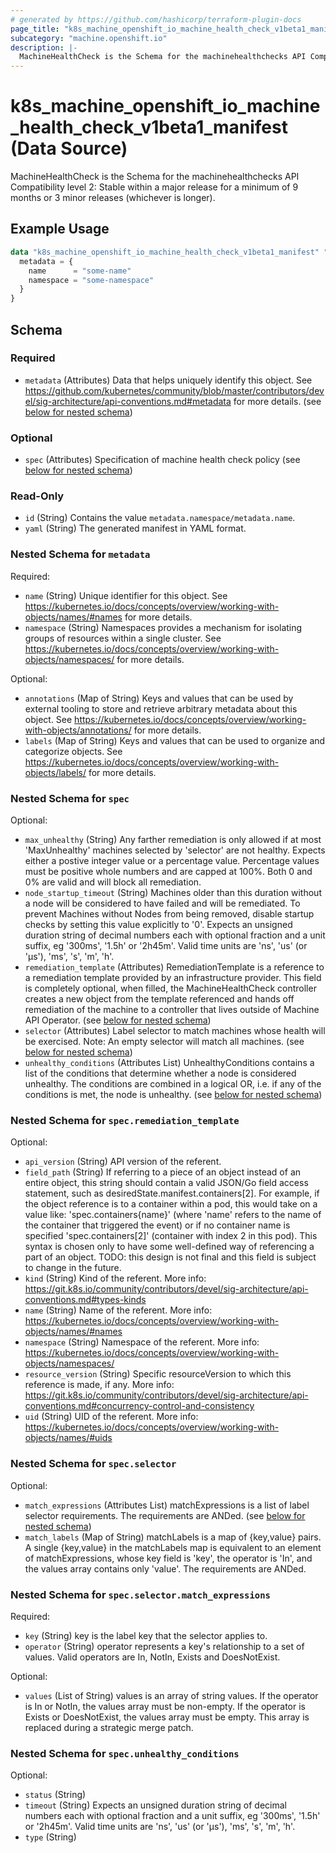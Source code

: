 ```yaml
---
# generated by https://github.com/hashicorp/terraform-plugin-docs
page_title: "k8s_machine_openshift_io_machine_health_check_v1beta1_manifest Data Source - terraform-provider-k8s"
subcategory: "machine.openshift.io"
description: |-
  MachineHealthCheck is the Schema for the machinehealthchecks API Compatibility level 2: Stable within a major release for a minimum of 9 months or 3 minor releases (whichever is longer).
---
```


# k8s_machine_openshift_io_machine_health_check_v1beta1_manifest (Data Source)

MachineHealthCheck is the Schema for the machinehealthchecks API Compatibility level 2: Stable within a major release for a minimum of 9 months or 3 minor releases (whichever is longer).

## Example Usage

```terraform
data "k8s_machine_openshift_io_machine_health_check_v1beta1_manifest" "example" {
  metadata = {
    name      = "some-name"
    namespace = "some-namespace"
  }
}
```

<!-- schema generated by tfplugindocs -->
## Schema

### Required

- `metadata` (Attributes) Data that helps uniquely identify this object. See https://github.com/kubernetes/community/blob/master/contributors/devel/sig-architecture/api-conventions.md#metadata for more details. (see [below for nested schema](#nestedatt--metadata))

### Optional

- `spec` (Attributes) Specification of machine health check policy (see [below for nested schema](#nestedatt--spec))

### Read-Only

- `id` (String) Contains the value `metadata.namespace/metadata.name`.
- `yaml` (String) The generated manifest in YAML format.

<a id="nestedatt--metadata"></a>
### Nested Schema for `metadata`

Required:

- `name` (String) Unique identifier for this object. See https://kubernetes.io/docs/concepts/overview/working-with-objects/names/#names for more details.
- `namespace` (String) Namespaces provides a mechanism for isolating groups of resources within a single cluster. See https://kubernetes.io/docs/concepts/overview/working-with-objects/namespaces/ for more details.

Optional:

- `annotations` (Map of String) Keys and values that can be used by external tooling to store and retrieve arbitrary metadata about this object. See https://kubernetes.io/docs/concepts/overview/working-with-objects/annotations/ for more details.
- `labels` (Map of String) Keys and values that can be used to organize and categorize objects. See https://kubernetes.io/docs/concepts/overview/working-with-objects/labels/ for more details.


<a id="nestedatt--spec"></a>
### Nested Schema for `spec`

Optional:

- `max_unhealthy` (String) Any farther remediation is only allowed if at most 'MaxUnhealthy' machines selected by 'selector' are not healthy. Expects either a postive integer value or a percentage value. Percentage values must be positive whole numbers and are capped at 100%. Both 0 and 0% are valid and will block all remediation.
- `node_startup_timeout` (String) Machines older than this duration without a node will be considered to have failed and will be remediated. To prevent Machines without Nodes from being removed, disable startup checks by setting this value explicitly to '0'. Expects an unsigned duration string of decimal numbers each with optional fraction and a unit suffix, eg '300ms', '1.5h' or '2h45m'. Valid time units are 'ns', 'us' (or 'µs'), 'ms', 's', 'm', 'h'.
- `remediation_template` (Attributes) RemediationTemplate is a reference to a remediation template provided by an infrastructure provider.  This field is completely optional, when filled, the MachineHealthCheck controller creates a new object from the template referenced and hands off remediation of the machine to a controller that lives outside of Machine API Operator. (see [below for nested schema](#nestedatt--spec--remediation_template))
- `selector` (Attributes) Label selector to match machines whose health will be exercised. Note: An empty selector will match all machines. (see [below for nested schema](#nestedatt--spec--selector))
- `unhealthy_conditions` (Attributes List) UnhealthyConditions contains a list of the conditions that determine whether a node is considered unhealthy.  The conditions are combined in a logical OR, i.e. if any of the conditions is met, the node is unhealthy. (see [below for nested schema](#nestedatt--spec--unhealthy_conditions))

<a id="nestedatt--spec--remediation_template"></a>
### Nested Schema for `spec.remediation_template`

Optional:

- `api_version` (String) API version of the referent.
- `field_path` (String) If referring to a piece of an object instead of an entire object, this string should contain a valid JSON/Go field access statement, such as desiredState.manifest.containers[2]. For example, if the object reference is to a container within a pod, this would take on a value like: 'spec.containers{name}' (where 'name' refers to the name of the container that triggered the event) or if no container name is specified 'spec.containers[2]' (container with index 2 in this pod). This syntax is chosen only to have some well-defined way of referencing a part of an object. TODO: this design is not final and this field is subject to change in the future.
- `kind` (String) Kind of the referent. More info: https://git.k8s.io/community/contributors/devel/sig-architecture/api-conventions.md#types-kinds
- `name` (String) Name of the referent. More info: https://kubernetes.io/docs/concepts/overview/working-with-objects/names/#names
- `namespace` (String) Namespace of the referent. More info: https://kubernetes.io/docs/concepts/overview/working-with-objects/namespaces/
- `resource_version` (String) Specific resourceVersion to which this reference is made, if any. More info: https://git.k8s.io/community/contributors/devel/sig-architecture/api-conventions.md#concurrency-control-and-consistency
- `uid` (String) UID of the referent. More info: https://kubernetes.io/docs/concepts/overview/working-with-objects/names/#uids


<a id="nestedatt--spec--selector"></a>
### Nested Schema for `spec.selector`

Optional:

- `match_expressions` (Attributes List) matchExpressions is a list of label selector requirements. The requirements are ANDed. (see [below for nested schema](#nestedatt--spec--selector--match_expressions))
- `match_labels` (Map of String) matchLabels is a map of {key,value} pairs. A single {key,value} in the matchLabels map is equivalent to an element of matchExpressions, whose key field is 'key', the operator is 'In', and the values array contains only 'value'. The requirements are ANDed.

<a id="nestedatt--spec--selector--match_expressions"></a>
### Nested Schema for `spec.selector.match_expressions`

Required:

- `key` (String) key is the label key that the selector applies to.
- `operator` (String) operator represents a key's relationship to a set of values. Valid operators are In, NotIn, Exists and DoesNotExist.

Optional:

- `values` (List of String) values is an array of string values. If the operator is In or NotIn, the values array must be non-empty. If the operator is Exists or DoesNotExist, the values array must be empty. This array is replaced during a strategic merge patch.



<a id="nestedatt--spec--unhealthy_conditions"></a>
### Nested Schema for `spec.unhealthy_conditions`

Optional:

- `status` (String)
- `timeout` (String) Expects an unsigned duration string of decimal numbers each with optional fraction and a unit suffix, eg '300ms', '1.5h' or '2h45m'. Valid time units are 'ns', 'us' (or 'µs'), 'ms', 's', 'm', 'h'.
- `type` (String)
